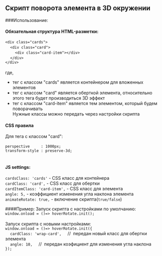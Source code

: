 ## Скрипт поворота элемента в 3D окружении
###Использование:
#### Обязательная структура HTML-разметки:<br>

`<div class="cards">`<br>
&nbsp;&nbsp;&nbsp;&nbsp;`<div class="card">`<br>
&nbsp;&nbsp;&nbsp;&nbsp;&nbsp;&nbsp;&nbsp;&nbsp;`<div class="card-item"></div>`<br>
&nbsp;&nbsp;&nbsp;&nbsp;`</div>`<br>
`</div>`<br><br>
где,
* тег с классом "cards" является контейнером для вложенных элементов 
* тег с классом "card" является оберткой элемента, относительно этого тега будет производиться 3D эффект
* тег с классом "card-item" является тем элементом, который будем поворачивать
<br>Нужные классы можно передать через настройки скрипта
#### CSS правила
Для тега с классом "card": <br><br>
`perspective     : 1000px;`<br>
`transform-style : preserve-3d;`<br><br>
#### JS settings:
`cardsClass: 'cards'` - CSS класс для контейнера<br>
`cardClass: 'card',` - CSS класс для обертки<br>
`cardItemClass: 'card-item',` - CSS класс для элемента<br>
`angle: 5,` - коэффициент изменения угла наклона элемента<br>
`animateRotate: true,` - включение скрипта(`true/false`)<br>

####Пример:
Запуск скрипта с настройками по умолчанию:<br> 
`window.onload = ()=> hoverRotate.init();`<br><br>
Запуск скрипта с новыми настройками:<br>
`window.onload = ()=> hoverRotate.init({`<br>
&nbsp;&nbsp;&nbsp;&nbsp;`cardClass: 'wrap-card',`&nbsp;&nbsp;&nbsp;&nbsp;&nbsp;//&nbsp;&nbsp;передан новый класс для обертки элемента<br>
&nbsp;&nbsp;&nbsp;&nbsp;`angle: 10,`&nbsp;&nbsp;&nbsp;&nbsp;&nbsp;//&nbsp;&nbsp;передан коэфициент для изменения угла наклона<br>
`});`

